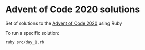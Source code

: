 # Advent of Code 2020 solutions

Set of solutions to the [Advent of Code 2020](https://adventofcode.com/2020) using Ruby

To run a specific solution:

`ruby src/day_1.rb`
